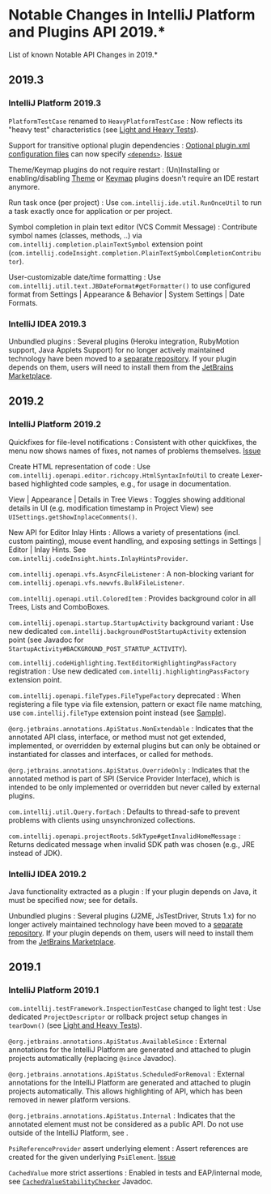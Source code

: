 <!-- Copyright 2000-2024 JetBrains s.r.o. and other contributors. Use of this source code is governed by the Apache 2.0 license that can be found in the LICENSE file. -->

# Notable Changes in IntelliJ Platform and Plugins API 2019.*

<link-summary>List of known Notable API Changes in 2019.*</link-summary>

## 2019.3

### IntelliJ Platform 2019.3

`PlatformTestCase` renamed to `HeavyPlatformTestCase`
: Now reflects its "heavy test" characteristics (see [Light and Heavy Tests](light_and_heavy_tests.md)).

Support for transitive optional plugin dependencies
: [Optional <path>plugin.xml</path> configuration files](plugin_configuration_file.md#附加插件配置文件) can now specify [`<depends>`](plugin_configuration_file.md#idea-plugin__depends). [Issue](https://youtrack.jetbrains.com/issue/IDEA-209769)

Theme/Keymap plugins do not require restart
: (Un)Installing or enabling/disabling [Theme](themes_getting_started.md) or [Keymap](https://plugins.jetbrains.com/search?tags=Keymap) plugins doesn't require an IDE restart anymore.

Run task once (per project)
: Use `com.intellij.ide.util.RunOnceUtil` to run a task exactly once for application or per project.

Symbol completion in plain text editor (VCS Commit Message)
: Contribute symbol names (classes, methods, ..) via `com.intellij.completion.plainTextSymbol` extension point (`com.intellij.codeInsight.completion.PlainTextSymbolCompletionContributor`).

User-customizable date/time formatting
: Use `com.intellij.util.text.JBDateFormat#getFormatter()` to use configured format from <ui-path>Settings | Appearance & Behavior | System Settings | Date Formats</ui-path>.

### IntelliJ IDEA 2019.3

Unbundled plugins
: Several plugins (Heroku integration, RubyMotion support, Java Applets Support) for no longer actively maintained technology have been moved to a [separate repository](https://github.com/JetBrains/intellij-obsolete-plugins/).
If your plugin depends on them, users will need to install them from the [JetBrains Marketplace](https://plugins.jetbrains.com).

## 2019.2

### IntelliJ Platform 2019.2

Quickfixes for file-level notifications
: Consistent with other quickfixes, the menu now shows names of fixes, not names of problems themselves. [Issue](https://youtrack.jetbrains.com/issue/IDEA-216731)

Create HTML representation of code
: Use `com.intellij.openapi.editor.richcopy.HtmlSyntaxInfoUtil` to create Lexer-based highlighted code samples, e.g., for usage in documentation.

<ui-path>View | Appearance | Details in Tree Views</ui-path>
: Toggles showing additional details in UI (e.g. modification timestamp in Project View) see `UISettings.getShowInplaceComments()`.

New API for Editor Inlay Hints
: Allows a variety of presentations (incl. custom painting), mouse event handling, and exposing settings in <ui-path>Settings | Editor | Inlay Hints</ui-path>. See `com.intellij.codeInsight.hints.InlayHintsProvider`.

`com.intellij.openapi.vfs.AsyncFileListener`
: A non-blocking variant for `com.intellij.openapi.vfs.newvfs.BulkFileListener`.

`com.intellij.openapi.util.ColoredItem`
: Provides background color in all Trees, Lists and ComboBoxes.

`com.intellij.openapi.startup.StartupActivity` background variant
: Use new dedicated `com.intellij.backgroundPostStartupActivity` extension point (see Javadoc for `StartupActivity#BACKGROUND_POST_STARTUP_ACTIVITY`).

`com.intellij.codeHighlighting.TextEditorHighlightingPassFactory` registration
: Use new dedicated `com.intellij.highlightingPassFactory` extension point.

`com.intellij.openapi.fileTypes.FileTypeFactory` deprecated
: When registering a file type via file extension, pattern or exact file name matching, use `com.intellij.fileType` extension point instead (see [Sample](language_and_filetype.md#register-the-file-type)).

`@org.jetbrains.annotations.ApiStatus.NonExtendable`
: Indicates that the annotated API class, interface, or method must not get extended, implemented, or overridden by external plugins but can only be obtained or instantiated for classes and interfaces, or called for methods.

`@org.jetbrains.annotations.ApiStatus.OverrideOnly`
: Indicates that the annotated method is part of SPI (Service Provider Interface), which is intended to be only implemented or overridden but never called by external plugins.

`com.intellij.util.Query.forEach`
: Defaults to thread-safe to prevent problems with clients using unsynchronized collections.

`com.intellij.openapi.projectRoots.SdkType#getInvalidHomeMessage`
: Returns dedicated message when invalid SDK path was chosen (e.g., JRE instead of JDK).

### IntelliJ IDEA 2019.2

Java functionality extracted as a plugin
: If your plugin depends on Java, it must be specified now; see [](plugin_compatibility.md#java) for details.

Unbundled plugins
: Several plugins (J2ME, JsTestDriver, Struts 1.x) for no longer actively maintained technology have been moved to a [separate repository](https://github.com/JetBrains/intellij-obsolete-plugins/). If your plugin depends on them, users will need to install them from the [JetBrains Marketplace](https://plugins.jetbrains.com).

## 2019.1

### IntelliJ Platform 2019.1

`com.intellij.testFramework.InspectionTestCase` changed to light test
: Use dedicated `ProjectDescriptor` or rollback project setup changes in `tearDown()` (see [Light and Heavy Tests](light_and_heavy_tests.md)).

`@org.jetbrains.annotations.ApiStatus.AvailableSince`
: External annotations for the IntelliJ Platform are generated and attached to plugin projects automatically (replacing `@since` Javadoc).

`@org.jetbrains.annotations.ApiStatus.ScheduledForRemoval`
: External annotations for the IntelliJ Platform are generated and attached to plugin projects automatically. This allows highlighting of API, which has been removed in newer platform versions.

`@org.jetbrains.annotations.ApiStatus.Internal`
: Indicates that the annotated element must not be considered as a public API. Do not use outside of the IntelliJ Platform, see [](api_internal.md).

`PsiReferenceProvider` assert underlying element
: Assert references are created for the given underlying `PsiElement`. [Issue](https://youtrack.jetbrains.com/issue/IDEA-203954)

`CachedValue` more strict assertions
: Enabled in tests and EAP/internal mode, see [`CachedValueStabilityChecker`](%gh-ic%/platform/core-impl/src/com/intellij/util/CachedValueStabilityChecker.java) Javadoc.
